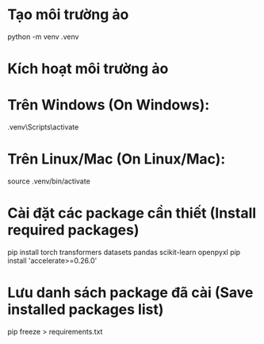 # Tạo môi trường ảo
python -m venv .venv

# Kích hoạt môi trường ảo
# Trên Windows (On Windows):
.venv\Scripts\activate
# Trên Linux/Mac (On Linux/Mac):
source .venv/bin/activate

# Cài đặt các package cần thiết (Install required packages)
pip install torch transformers datasets pandas scikit-learn openpyxl
pip install 'accelerate>=0.26.0'

# Lưu danh sách package đã cài (Save installed packages list)
pip freeze > requirements.txt